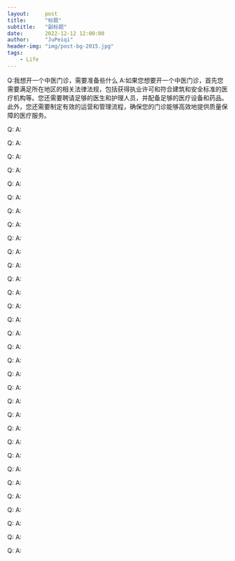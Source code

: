 ```yaml
---
layout:     post
title:      "标题"
subtitle:   "副标题"
date:       2022-12-12 12:00:00
author:     "JuPeiqi"
header-img: "img/post-bg-2015.jpg"
tags:
    - Life
---
```


Q:我想开一个中医门诊，需要准备些什么
A:如果您想要开一个中医门诊，首先您需要满足所在地区的相关法律法规，包括获得执业许可和符合建筑和安全标准的医疗机构等。您还需要聘请足够的医生和护理人员，并配备足够的医疗设备和药品。此外，您还需要制定有效的运营和管理流程，确保您的门诊能够高效地提供质量保障的医疗服务。

Q:
A:

Q:
A:

Q:
A:

Q:
A:

Q:
A:

Q:
A:

Q:
A:

Q:
A:

Q:
A:

Q:
A:

Q:
A:

Q:
A:

Q:
A:

Q:
A:

Q:
A:

Q:
A:

Q:
A:

Q:
A:

Q:
A:

Q:
A:

Q:
A:

Q:
A:

Q:
A:

Q:
A:

Q:
A:

Q:
A:

Q:
A:

Q:
A:

Q:
A:

Q:
A:

Q:
A:

Q:
A:

